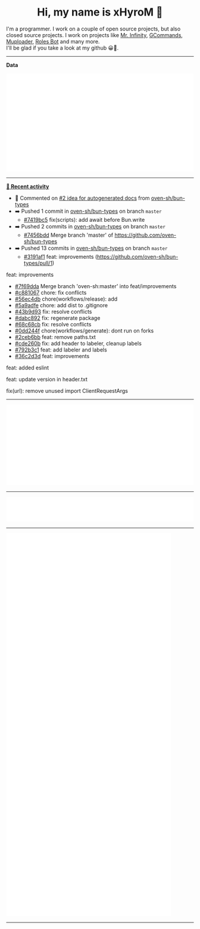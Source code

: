 <p align="center">
    <!-- <img src="https://avatars.githubusercontent.com/u/56601352" width="192" alt="hyro's pfp" /> -->
    <h1 align="center">Hi, my name is xHyroM 👋</h1>
</p>

I'm a programmer. I work on a couple of open source projects, but also closed source projects. I work on projects like [Mr. Infinity](https://discord.com/oauth2/authorize?client_id=720321585625694239&scope=bot%20applications.commands&permissions=8&redirect_uri=https://blobs.gq/imanager&prompt=consent&response_type=code), [GCommands](https://github.com/Garlic-Team/GCommands), [Muploader](https://github.com/xHyroM/Muploader), [Roles Bot](https://github.com/xHyroM/roles-bot) and many more.  
I'll be glad if you take a look at my github 😀👀.

___
**Data**

<img src="https://github.com/xHyroM/xHyroM/blob/master/.cache/base.svg">

___

**[📰 Recent activity](https://github.com/xHyroM)**
* 💬 Commented on [#2 idea for autogenerated docs](https://github.com/oven-sh/bun-types/issues/2) from [oven-sh/bun-types](https://github.com/oven-sh/bun-types)
* ➡️ Pushed 1 commit in [oven-sh/bun-types](https://github.com/oven-sh/bun-types) on branch `master`
  * [#7419bc5](https://github.com/oven-sh/bun-types/commit/7419bc5) fix(scripts): add await before Bun.write
* ➡️ Pushed 2 commits in [oven-sh/bun-types](https://github.com/oven-sh/bun-types) on branch `master`
  * [#7456bdd](https://github.com/oven-sh/bun-types/commit/7456bdd) Merge branch &#39;master&#39; of https://github.com/oven-sh/bun-types
* ➡️ Pushed 13 commits in [oven-sh/bun-types](https://github.com/oven-sh/bun-types) on branch `master`
  * [#3191af1](https://github.com/oven-sh/bun-types/commit/3191af1) feat: improvements (https://github.com/oven-sh/bun-types/pull/1)

feat: improvements
  * [#7f69dda](https://github.com/oven-sh/bun-types/commit/7f69dda) Merge branch &#39;oven-sh:master&#39; into feat/improvements
  * [#c881067](https://github.com/oven-sh/bun-types/commit/c881067) chore: fix conflicts
  * [#56ec4db](https://github.com/oven-sh/bun-types/commit/56ec4db) chore(workflows/release): add
  * [#5a9adfe](https://github.com/oven-sh/bun-types/commit/5a9adfe) chore: add dist to .gitignore
  * [#43b9d93](https://github.com/oven-sh/bun-types/commit/43b9d93) fix: resolve conflicts
  * [#dabc892](https://github.com/oven-sh/bun-types/commit/dabc892) fix: regenerate package
  * [#68c68cb](https://github.com/oven-sh/bun-types/commit/68c68cb) fix: resolve conflicts
  * [#0dd244f](https://github.com/oven-sh/bun-types/commit/0dd244f) chore(workflows/generate): dont run on forks
  * [#2ceb6bb](https://github.com/oven-sh/bun-types/commit/2ceb6bb) feat: remove paths.txt
  * [#cde260b](https://github.com/oven-sh/bun-types/commit/cde260b) fix: add header to labeler, cleanup labels
  * [#792b3c1](https://github.com/oven-sh/bun-types/commit/792b3c1) feat: add labeler and labels
  * [#36c2d3d](https://github.com/oven-sh/bun-types/commit/36c2d3d) feat: improvements

feat: added eslint

feat: update version in header.txt

fix(url): remove unused import ClientRequestArgs


___

<img src="https://github.com/xHyroM/xHyroM/blob/master/.cache/isocalendar.svg">

___

<img src="https://github.com/xHyroM/xHyroM/blob/master/.cache/languages.svg">

___

<img src="https://github.com/xHyroM/xHyroM/blob/master/.cache/achievements.svg">

___
